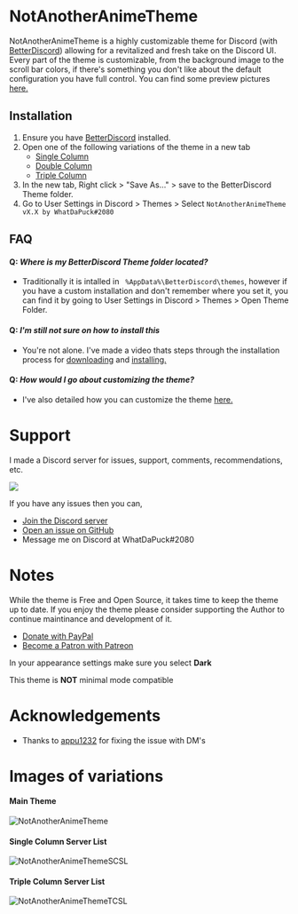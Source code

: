 # NotAnotherAnimeTheme
NotAnotherAnimeTheme is a highly customizable theme for Discord (with [BetterDiscord](https://betterdiscord.net/home/)) allowing for a revitalized and fresh take on the Discord UI. Every part of the theme is customizable, from the background image to the scroll bar colors, if there's something you don't like about the default configuration you have full control. You can find some preview pictures [here.](https://github.com/WhatDaPuck/NotAnotherAnimeTheme#images-of-variations)
## Installation
1. Ensure you have [BetterDiscord](https://betterdiscord.net/home/) installed.
2. Open one of the following variations of the theme in a new tab
      * [Single Column](https://raw.githubusercontent.com/WhatDaPuck/NotAnotherAnimeTheme/master/variations/NotAnotherAnimeThemeSCSL.theme.css)
      * [Double Column](https://raw.githubusercontent.com/WhatDaPuck/NotAnotherAnimeTheme/master/NotAnotherAnimeTheme.theme.css)
      * [Triple Column](https://raw.githubusercontent.com/WhatDaPuck/NotAnotherAnimeTheme/master/variations/NotAnotherAnimeThemeTCSL.theme.css)
3. In the new tab, Right click > "Save As..." > save to the BetterDiscord Theme folder.
4. Go to User Settings in Discord > Themes > Select `NotAnotherAnimeTheme vX.X by WhatDaPuck#2080`

## FAQ

####  Q: *Where is my BetterDiscord Theme folder located?*
   - Traditionally it is intalled in ` %AppData%\BetterDiscord\themes`, however if you have a custom installation and don't remember where you set it, you can find it by going to User Settings in Discord > Themes > Open Theme Folder.

####  Q: *I'm still not sure on how to install this*
  - You're not alone. I've made a video thats steps through the installation process for [downloading](https://www.youtube.com/watch?v=1ML5_F-n5iw) and [installing.](https://www.youtube.com/watch?v=R-aZTjHWRZc)

#### Q: *How would I go about customizing the theme?*
  - I've also detailed how you can customize the theme [here.](https://www.youtube.com/watch?v=YYsdNkLOQjU)

# Support
I made a Discord server for issues, support, comments, recommendations, etc.

[<img src="https://canary.discordapp.com/api/guilds/412794678791110664/widget.png?style=banner3">](https://discord.gg/FdZhbjY)

If you have any issues then you can,

* [Join the Discord server](https://discord.gg/FdZhbjY)
* [Open an issue on GitHub](https://github.com/WhatDaPuck/NotAnotherAnimeTheme/issues)
* Message me on Discord at WhatDaPuck#2080

# Notes
While the theme is Free and Open Source, it takes time to keep the theme up to date. If you enjoy the theme please consider supporting the Author to continue maintinance and development of it.
* [Donate with PayPal](https://www.paypal.me/ChrisBock)
* [Become a Patron with Patreon](https://www.patreon.com/ChrisBock)

In your appearance settings make sure you select **Dark**

This theme is **NOT** minimal mode compatible

# Acknowledgements
* Thanks to [appu1232](https://github.com/appu1232/) for fixing the issue with DM's

# Images of variations
#### Main Theme
![NotAnotherAnimeTheme](https://i.imgur.com/B5N8Owl.jpg)

#### Single Column Server List
![NotAnotherAnimeThemeSCSL](https://i.imgur.com/HStMvDg.jpg)

#### Triple Column Server List
![NotAnotherAnimeThemeTCSL](https://i.imgur.com/J4CHHcV.jpg)
